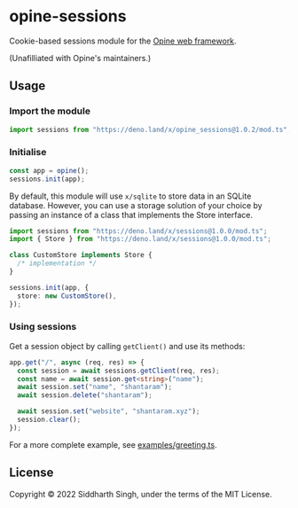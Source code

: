 # opine-sessions

Cookie-based sessions module for the
[Opine web framework](https://github.com/cmorten/opine).

(Unafilliated with Opine's maintainers.)

## Usage

### Import the module

```ts
import sessions from "https://deno.land/x/opine_sessions@1.0.2/mod.ts";
```

### Initialise

```ts
const app = opine();
sessions.init(app);
```

By default, this module will use `x/sqlite` to store data in an SQLite database.
However, you can use a storage solution of your choice by passing an instance of
a class that implements the Store interface.

```ts
import sessions from "https://deno.land/x/sessions@1.0.0/mod.ts";
import { Store } from "https://deno.land/x/sessions@1.0.0/mod.ts";

class CustomStore implements Store {
  /* implementation */
}

sessions.init(app, {
  store: new CustomStore(),
});
```

### Using sessions

Get a session object by calling `getClient()` and use its methods:

```ts
app.get("/", async (req, res) => {
  const session = await sessions.getClient(req, res);
  const name = await session.get<string>("name");
  await session.set("name", "shantaram");
  await session.delete("shantaram");

  await session.set("website", "shantaram.xyz");
  session.clear();
});
```

For a more complete example, see [examples/greeting.ts](examples/greeting.ts).

## License

Copyright © 2022 Siddharth Singh, under the terms of the MIT License.
